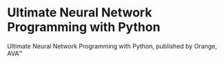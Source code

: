 # Ultimate Neural Network Programming with Python
Ultimate Neural Network Programming with Python, published by Orange, AVA™
